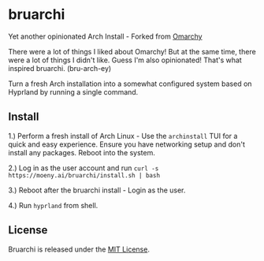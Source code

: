 # bruarchi

Yet another opinionated Arch Install - Forked from [Omarchy](https://omarchy.org)

There were a lot of things I liked about Omarchy! But at the same time, there were a lot of things I didn't like. Guess I'm also opinionated! That's what inspired bruarchi. (bru-arch-ey)

Turn a fresh Arch installation into a somewhat configured system based on Hyprland by running a single command.

## Install

1.) Perform a fresh install of Arch Linux - Use the `archinstall` TUI for a quick and easy experience. Ensure you have networking setup and don't install any packages. Reboot into the system.

2.) Log in as the user account and run `curl -s https://moeny.ai/bruarchi/install.sh | bash`

3.) Reboot after the bruarchi install - Login as the user. 

4.) Run `hyprland` from shell.

## License

Bruarchi is released under the [MIT License](https://opensource.org/licenses/MIT).

